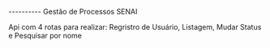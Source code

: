 ----------  Gestão de Processos SENAI

Api com 4 rotas para realizar: Regristro de Usuário, Listagem, Mudar Status e Pesquisar por nome
